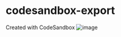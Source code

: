 # codesandbox-export
Created with CodeSandbox
![image](https://user-images.githubusercontent.com/124391161/236612454-5e20f1fa-1c18-4315-ad18-5d5e5d4c8453.png)
